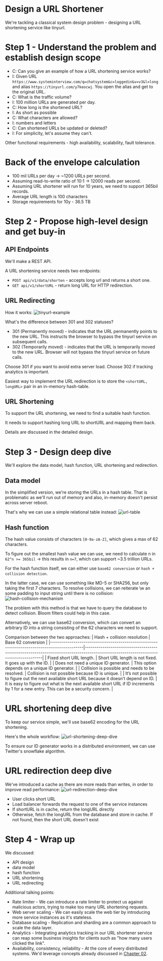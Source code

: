 # Design a URL Shortener
We're tackling a classical system design problem - designing a URL shortening service like tinyurl.

# Step 1 - Understand the problem and establish design scope
 * C: Can you give an example of how a URL shortening service works?
 * I: Given URL `https://www.systeminterview.com/q=chatsystem&c=loggedin&v=v3&l=long` and alias `https://tinyurl.com/y7keocwj`. You open the alias and get to the original URL.
 * C: What is the traffic volume?
 * I: 100 million URLs are generated per day.
 * C: How long is the shortened URL?
 * I: As short as possible
 * C: What characters are allowed?
 * I: numbers and letters
 * C: Can shortened URLs be updated or deleted?
 * I: For simplicity, let's assume they can't.

Other functional requirements - high availability, scalability, fault tolerance.

# Back of the envelope calculation
 * 100 mil URLs per day -> ~1200 URLs per second.
 * Assuming read-to-write ratio of 10:1 -> 12000 reads per second.
 * Assuming URL shortener will run for 10 years, we need to support 365bil records.
 * Average URL length is 100 characters
 * Storage requirements for 10y - 36.5 TB

# Step 2 - Propose high-level design and get buy-in
## API Endpoints
We'll make a REST API.

A URL shortening service needs two endpoints:
 * `POST api/v1/data/shorten` - accepts long url and returns a short one.
 * `GET api/v1/shortURL` - return long URL for HTTP redirection.

## URL Redirecting
How it works:
![tinyurl-example](images/tinyurl-example.png)

What's the difference between 301 and 302 statuses?
 * 301 (Permanently moved) - indicates that the URL permanently points to the new URL. This instructs the browser to bypass the tinyurl service on subsequent calls.
 * 302 (Temporarily moved) - indicates that the URL is temporarily moved to the new URL. Browser will not bypass the tinyurl service on future calls.

Choose 301 if you want to avoid extra server load. Choose 302 if tracking analytics is important.

Easiest way to implement the URL redirection is to store the `<shortURL, longURL>` pair in an in-memory hash-table.

## URL Shortening
To support the URL shortening, we need to find a suitable hash function.

It needs to support hashing long URL to shortURL and mapping them back.

Details are discussed in the detailed design.

# Step 3 - Design deep dive
We'll explore the data model, hash function, URL shortening and redirection.

## Data model
In the simplified version, we're storing the URLs in a hash table. That is problematic as we'll run out of memory and also, in-memory doesn't persist across server reboot.

That's why we can use a simple relational table instead:
![url-table](images/url-table.png)

## Hash function
The hash value consists of characters `[0-9a-zA-Z]`, which gives a max of 62 characters.

To figure out the smallest hash value we can use, we need to calculate n in `62^n >= 365bil` -> this results in `n=7`, which can support ~3.5 trillion URLs.

For the hash function itself, we can either use `base62 conversion` or `hash + collision detection`.

In the latter case, we can use something like MD-5 or SHA256, but only taking the first 7 characters. To resolve collisions, we can reiterate \w an some padding to input string until there is no collision:
![hash-collision-mechanism](images/hash-collision-mechanism.png)

The problem with this method is that we have to query the database to detect collision. Bloom filters could help in this case.

Alternatively, we can use base62 conversion, which can convert an arbitrary ID into a string consisting of the 62 characters we need to support.

Comparison between the two approaches:
| Hash + collision resolution                                                                   | Base 62 conversion                                                                                                                   |
|-----------------------------------------------------------------------------------------------|--------------------------------------------------------------------------------------------------------------------------------------|
| Fixed short URL length.                                                                       | Short URL length is not fixed. It goes up with the ID.                                                                               |
| Does not need a unique ID generator.                                                          | This option depends on a unique ID generator.                                                                                        |
| Collision is possible and needs to be resolved.                                               | Collision is not possible because ID is unique.                                                                                      |
| It’s not possible to figure out the next available short URL because it doesn’t depend on ID. | It is easy to figure out what is the next available short URL if ID increments by 1 for a new entry. This can be a security concern. |

# URL shortening deep dive
To keep our service simple, we'll use base62 encoding for the URL shortening.

Here's the whole workflow:
![url-shortening-deep-dive](images/url-shortening-deep-dive.png)

To ensure our ID generator works in a distributed environment, we can use Twitter's snowflake algorithm.

# URL redirection deep dive
We've introduced a cache as there are more reads than writes, in order to improve read performance:
![url-redirection-deep-dive](images/url-redirection-deep-dive.png)
 * User clicks short URL
 * Load balancer forwards the request to one of the service instances
 * If shortURL is in cache, return the longURL directly
 * Otherwise, fetch the longURL from the database and store in cache. If not found, then the short URL doesn't exist
 
# Step 4 - Wrap up
We discussed:
 * API design
 * data model
 * hash function
 * URL shortening
 * URL redirecting

Additional talking points:
 * Rate limiter - We can introduce a rate limiter to protect us against malicious actors, trying to make too many URL shortening requests.
 * Web server scaling - We can easily scale the web tier by introducing more service instances as it's stateless.
 * Database scaling - Replication and sharding are a common approach to scale the data layer.
 * Analytics - Integrating analytics tracking in our URL shortener service can reap some business insights for clients such as "how many users clicked the link".
 * Availability, consistency, reliability - At the core of every distributed systems. We'd leverage concepts already discussed in [Chapter 02](../chapter02-scale-zero-to-million).

